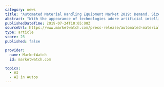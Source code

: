 ```yaml
---
category: news
title: "Automated Material Handling Equipment Market 2019: Demand, Size, Growth Research Report by 2024 - MRE Analysis"
abstract: "With the appearance of technologies adore artificial intelligence, wireless technologies, and driverless vehicles, the automatic material handling equipment market has witnessed vital growth over the previous few years. The Automated Material Handling ..."
publishedDateTime: 2019-07-24T10:05:00Z
sourceUrl: https://www.marketwatch.com/press-release/automated-material-handling-equipment-market-2019-demand-size-growth-research-report-by-2024---mre-analysis-2019-07-24
type: article
score: 23
published: false

provider:
  name: MarketWatch
  id: marketwatch.com

topics:
  - AI
  - AI in Autos
---
```

